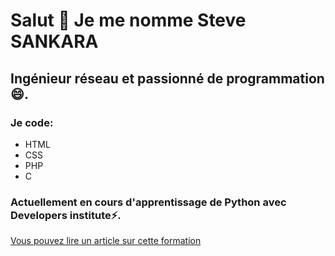 # Salut 👋 Je me nomme Steve SANKARA
## Ingénieur réseau et passionné de programmation😄.
### Je code:
- HTML
- CSS
- PHP
- C

### Actuellement en cours d'apprentissage de Python avec Developers institute⚡.

[Vous pouvez lire un article sur cette formation](https://stvsank.medium.com/lunivers-merveilleux-de-la-programmation-d%C3%A9couverte-de-developers-institute-di-51c2d1aaa100)
<!--
**stvsank/stvsank** is a ✨ _special_ ✨ repository because its `README.md` (this file) appears on your GitHub profile.

Here are some ideas to get you started:

- 🔭 I’m currently working on ...
- 🌱 I’m currently learning ...
- 👯 I’m looking to collaborate on ...
- 🤔 I’m looking for help with ...
- 💬 Ask me about ...
- 📫 How to reach me: ...
-  Pronouns: ...
-  Fun fact: ...
-->
